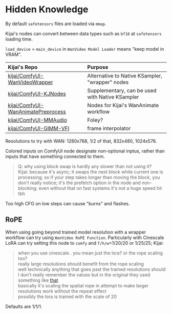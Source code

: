 # Hidden Knowledge

By default `safetensors` files are loaded via `mmap`.

Kijai's nodes can convert between data types such as `bf16` at `safetensors` loading time.

`load_device` = `main_device` in `WanVideo Model Loader` means "keep model in VRAM".

| Kijai's Repo | Purpose |
| :-- | :-- |
| [kijai/ComfyUI-WanVideoWrapper](https://github.com/kijai/ComfyUI-WanVideoWrapper)| Alternative to Native KSampler, "wrapper" nodes |
| [kijai/ComfyUI-KJNodes](https://github.com/kijai/ComfyUI-KJNodes)| Supplementary, can be used with Native KSampler |
| [kijai/ComfyUI-WanAnimatePreprocess](https://github.com/kijai/ComfyUI-WanAnimatePreprocess) | Nodes for Kijai's WanAnimate workflow |
| [kijai/ComfyUI-MMAudio](https://github.com/kijai/ComfyUI-MMAudio) | Foley? |
| [kijai/ComfyUI-GIMM-VFI](https://github.com/kijai/ComfyUI-GIMM-VFI) | frame interpolator |

Resolutions to try with WAN: 1280x768, 1/2 of that, 832x480, 1024x576.

Colored inputs on ComfyUI node designate non-optional inptus, rather than inputs that have something connected to them.

> Q: why using block swap is hardly any slower than not using it?  
> Kijai: because it's async; it swaps the next block while current one is processing;
> so if your step takes longer than moving the block, you don't really notice;
> it's the prefetch option in the node and non-blocking;
> even without that on fast systems it's not a huge speed hit tbh

Too high CFG on low steps can cause "burns" and flashes.

## RoPE

When using going beyond trained model resolution with a wrapper workflow can try using `WanVideo RoPE Function`.
Particularly with Cinescale LoRA can try setting this node to `comfy` and `f/h/w`=1/20/20 or 1/25/25; Kijai:

> when you use cinescale.. you mean just the lora? or the rope scaling too?  
> really large resolutions should benefit from the rope scaling  
> well technically anything that goes past the trained resolutions should  
> I don't really remember the values but in the original they used something like [that](https://github.com/search?q=repo%3AEyeline-Labs%2FCineScale%20ntk&type=code)  
> basically it's scaling the spatial rope in attempt to make larger resolutions work without the repeat effect  
> possibly the lora is trained with the scale of 20

Defaults are 1/1/1.
